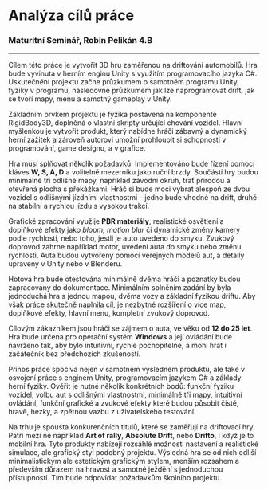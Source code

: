 # Analýza cílů práce  
### Maturitní Seminář, Robin Pelikán 4.B

---

Cílem této práce je vytvořit 3D hru zaměřenou na driftování automobilů. Hra bude vyvinuta v herním enginu Unity s využitím programovacího jazyka C#. Uskutečnění projektu začne průzkumem o samotném programu Unity, fyziky v programu, následovně průzkumem jak lze naprogramovat drift, jak se tvoří mapy, menu a samotný gameplay v Unity.  

Základním prvkem projektu je fyzika postavená na komponentě RigidBody3D, doplněná o vlastní skripty určující chování vozidel. Hlavní myšlenkou je vytvořit produkt, který nabídne hráči zábavný a dynamický herní zážitek a zároveň autorovi umožní prohloubit si schopnosti v programování, game designu, a v grafice.  

Hra musí splňovat několik požadavků. Implementováno bude řízení pomocí kláves **W, S, A, D** a volitelně mezerníku jako ruční brzdy. Součástí hry budou minimálně tři odlišné mapy, například závodní okruh, trať přírodou a otevřená plocha s překážkami. Hráč si bude moci vybrat alespoň ze dvou vozidel s odlišnými jízdními vlastnostmi – jedno bude vhodné na drift, druhé na stabilní a rychlou jízdu s vysokou trakcí.  

Grafické zpracování využije **PBR materiály**, realistické osvětlení a doplňkové efekty jako *bloom, motion blur* či dynamické změny kamery podle rychlosti, nebo toho, jestli je auto uvedeno do smyku. Zvukový doprovod zahrne například motor, uvedení auta do smyku nebo změnu rychlosti. Auta budou vytvořeny pomocí veřejných modelů aut, a detaily upraveny v Unity nebo v Blenderu.

Hotová hra bude otestována minimálně dvěma hráči a poznatky budou zapracovány do dokumentace. Minimálním splněním zadání by byla jednoduchá hra s jednou mapou, dvěma vozy a základní fyzikou driftu. Aby však práce skutečně naplnila cíl, je nezbytné rozšíření o více map, doplňkové efekty, hlavní menu, kompletní zvukový doprovod.  

Cílovým zákazníkem jsou hráči se zájmem o auta, ve věku od **12 do 25 let**. Hra bude určena pro operační systém **Windows** a její ovládání bude navrženo tak, aby bylo intuitivní, rychle pochopitelné, a mohl hrát i začátečník bez předchozích zkušeností.  

Přínos práce spočívá nejen v samotném výsledném produktu, ale také v osvojení práce s enginem Unity, programovacím jazykem C# a základy herní fyziky. Ověřit je nutné několik konkrétních bodů: funkční fyziku vozidel, volbu aut s odlišnými vlastnostmi, minimálně tři mapy, intuitivní ovládání, funkční grafické a zvukové efekty které budou působit čistě, hravě, hezky, a zpětnou vazbu z uživatelského testování.  

Na trhu je spousta konkurenčních titulů, které se zaměřují na driftovací hry. Patří mezi ně například **Art of rally**, **Absolute Drift**, nebo **Drifto**, i když je to mobilní hra. Tyto produkty nabízejí rozsáhlé možnosti nastavení a realistické simulace, ale grafický styl podobný projektu. Výsledná hra se od nich odliší minimalistickým ale estetickým grafickým stylem, menším rozsahem a především důrazem na hravost a samotné ježdění s jednoduchou přístupností. Tím bude odpovídat požadavkům školního projektu. 